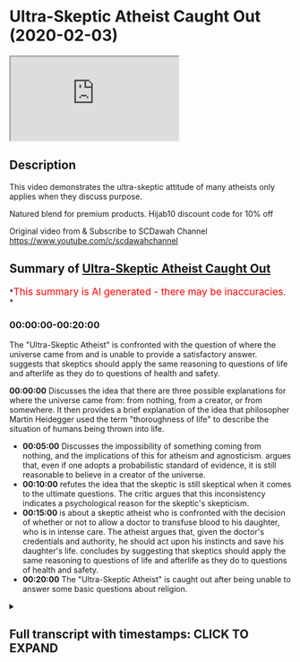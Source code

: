 # Ultra-Skeptic Atheist Caught Out (2020-02-03)

<iframe loading='lazy' allow='autoplay' src='https://www.youtube.com/embed/ejpxks97j3o'></iframe>

## Description

This video demonstrates the ultra-skeptic attitude of many atheists only applies when they discuss purpose.

Natured blend for premium products. Hijab10 discount code for 10% off

Original video from & Subscribe to SCDawah Channel
<https://www.youtube.com/c/scdawahchannel>

## Summary of [Ultra-Skeptic Atheist Caught Out](https://www.youtube.com/watch?v=ejpxks97j3o)

*<span style="color:red; font-size:125%">This summary is AI generated - there may be inaccuracies</span>. *

### <a onclick="modifyYTiframeseektime('0')">00:00:00-00:20:00</a>

The "Ultra-Skeptic Atheist" is confronted with the question of where the universe came from and is unable to provide a satisfactory answer.  suggests that skeptics should apply the same reasoning to questions of life and afterlife as they do to questions of health and safety.

**<a onclick="modifyYTiframeseektime('0')">00:00:00</a>** Discusses the idea that there are three possible explanations for where the universe came from: from nothing, from a creator, or from somewhere. It then provides a brief explanation of the idea that philosopher Martin Heidegger used the term "thoroughness of life" to describe the situation of humans being thrown into life.

* **<a onclick="modifyYTiframeseektime('300')">00:05:00</a>** Discusses the impossibility of something coming from nothing, and the implications of this for atheism and agnosticism. argues that, even if one adopts a probabilistic standard of evidence, it is still reasonable to believe in a creator of the universe.
* **<a onclick="modifyYTiframeseektime('600')">00:10:00</a>**  refutes the idea that the skeptic is still skeptical when it comes to the ultimate questions. The critic argues that this inconsistency indicates a psychological reason for the skeptic's skepticism.
* **<a onclick="modifyYTiframeseektime('900')">00:15:00</a>**  is about a skeptic atheist who is confronted with the decision of whether or not to allow a doctor to transfuse blood to his daughter, who is in intense care. The atheist argues that, given the doctor's credentials and authority, he should act upon his instincts and save his daughter's life.  concludes by suggesting that skeptics should apply the same reasoning to questions of life and afterlife as they do to questions of health and safety.
* **<a onclick="modifyYTiframeseektime('1200')">00:20:00</a>** The "Ultra-Skeptic Atheist" is caught out after being unable to answer some basic questions about religion.

<details><summary><h2>Full transcript with timestamps: CLICK TO EXPAND</h2></summary>

<a onclick="modifyYTiframeseektime('0')">0:00:00</a> ikaw our sponsors nature's blend  
<a onclick="modifyYTiframeseektime('3')">0:00:03</a> producers of premium Ethiopian black  
<a onclick="modifyYTiframeseektime('6')">0:00:06</a> seed products if you put her job 10  
<a onclick="modifyYTiframeseektime('9')">0:00:09</a> you'll get 10% off your purchase check  
<a onclick="modifyYTiframeseektime('13')">0:00:13</a> out their links underneath in the  
<a onclick="modifyYTiframeseektime('16')">0:00:16</a> description box or if there is one that  
<a onclick="modifyYTiframeseektime('19')">0:00:19</a> is actually objective which everyone  
<a onclick="modifyYTiframeseektime('21')">0:00:21</a> should be fulfilling I don't see how it  
<a onclick="modifyYTiframeseektime('24')">0:00:24</a> could be objective this is it's nothing  
<a onclick="modifyYTiframeseektime('27')">0:00:27</a> utopian not always it can actually it  
<a onclick="modifyYTiframeseektime('30')">0:00:30</a> doesn't have some utopian so let me tell  
<a onclick="modifyYTiframeseektime('32')">0:00:32</a> you something I always give this example  
<a onclick="modifyYTiframeseektime('34')">0:00:34</a> alright so I want to put it to you say  
<a onclick="modifyYTiframeseektime('37')">0:00:37</a> for example if me and you go to sleep  
<a onclick="modifyYTiframeseektime('39')">0:00:39</a> today yes and we wake up and we find  
<a onclick="modifyYTiframeseektime('42')">0:00:42</a> ourselves say on a plane or let's say on  
<a onclick="modifyYTiframeseektime('46')">0:00:46</a> a train yeah and the people are around  
<a onclick="modifyYTiframeseektime('49')">0:00:49</a> us they're talking to each other yeah  
<a onclick="modifyYTiframeseektime('51')">0:00:51</a> and they're eating food and they're  
<a onclick="modifyYTiframeseektime('53')">0:00:53</a> having a good time  
<a onclick="modifyYTiframeseektime('55')">0:00:55</a> what's the first thing you're gonna want  
<a onclick="modifyYTiframeseektime('57')">0:00:57</a> to know you went to sleep tonight  
<a onclick="modifyYTiframeseektime('59')">0:00:59</a> instead of waking up in your bed you  
<a onclick="modifyYTiframeseektime('61')">0:01:01</a> wake up on a train yeah  
<a onclick="modifyYTiframeseektime('64')">0:01:04</a> so why are you gonna you people around  
<a onclick="modifyYTiframeseektime('66')">0:01:06</a> you eating the conversating what you  
<a onclick="modifyYTiframeseektime('68')">0:01:08</a> want to know what they're eating what  
<a onclick="modifyYTiframeseektime('73')">0:01:13</a> they eat hungry ok so minute so they're  
<a onclick="modifyYTiframeseektime('75')">0:01:15</a> view they've given you some of the food  
<a onclick="modifyYTiframeseektime('76')">0:01:16</a> right so now the train keeps going  
<a onclick="modifyYTiframeseektime('79')">0:01:19</a> forward remember you went to sleep in  
<a onclick="modifyYTiframeseektime('81')">0:01:21</a> your own bed tonight yeah you woke up  
<a onclick="modifyYTiframeseektime('83')">0:01:23</a> and it's on a train I woke up on the  
<a onclick="modifyYTiframeseektime('85')">0:01:25</a> train yes yeah good all right so that's  
<a onclick="modifyYTiframeseektime('87')">0:01:27</a> the first question you're gonna have  
<a onclick="modifyYTiframeseektime('88')">0:01:28</a> right how did I get here and where is  
<a onclick="modifyYTiframeseektime('91')">0:01:31</a> the train wherever it is where is it  
<a onclick="modifyYTiframeseektime('94')">0:01:34</a> going  
<a onclick="modifyYTiframeseektime('94')">0:01:34</a> where is this train going yes I can  
<a onclick="modifyYTiframeseektime('97')">0:01:37</a> someone the train yes so means someone  
<a onclick="modifyYTiframeseektime('99')">0:01:39</a> so what am I doing with a train  
<a onclick="modifyYTiframeseektime('101')">0:01:41</a> I do think these are legitimate  
<a onclick="modifyYTiframeseektime('102')">0:01:42</a> questions it's very legit why why yeah  
<a onclick="modifyYTiframeseektime('106')">0:01:46</a> one song one song I was in my bed yeah  
<a onclick="modifyYTiframeseektime('109')">0:01:49</a> now I'm on a train I get there so he was  
<a onclick="modifyYTiframeseektime('111')">0:01:51</a> thrown into the reality of being on a  
<a onclick="modifyYTiframeseektime('113')">0:01:53</a> train after having not been there before  
<a onclick="modifyYTiframeseektime('115')">0:01:55</a> right but the train in this analogy here  
<a onclick="modifyYTiframeseektime('118')">0:01:58</a> is like life because we've were thrown  
<a onclick="modifyYTiframeseektime('121')">0:02:01</a> into the reality of life okay after  
<a onclick="modifyYTiframeseektime('123')">0:02:03</a> having not been here before and we're  
<a onclick="modifyYTiframeseektime('126')">0:02:06</a> going somewhere we came from somewhere  
<a onclick="modifyYTiframeseektime('128')">0:02:08</a> and we're doing something here you know  
<a onclick="modifyYTiframeseektime('130')">0:02:10</a> I mean yes so we took him when I was a  
<a onclick="modifyYTiframeseektime('133')">0:02:13</a> baby  
<a onclick="modifyYTiframeseektime('134')">0:02:14</a> where was not before I'm saying is that  
<a onclick="modifyYTiframeseektime('138')">0:02:18</a> we've been thrown into life yeah there  
<a onclick="modifyYTiframeseektime('140')">0:02:20</a> was a time where you and I did not exist  
<a onclick="modifyYTiframeseektime('141')">0:02:21</a> and then there was a time where we  
<a onclick="modifyYTiframeseektime('143')">0:02:23</a> existed and we were aware of our own  
<a onclick="modifyYTiframeseektime('145')">0:02:25</a> reality yes so this is analogous to what  
<a onclick="modifyYTiframeseektime('148')">0:02:28</a> I've just explained maybe not exactly  
<a onclick="modifyYTiframeseektime('149')">0:02:29</a> that I just bought this in some extent  
<a onclick="modifyYTiframeseektime('151')">0:02:31</a> insane it's the direct knowledge just a  
<a onclick="modifyYTiframeseektime('153')">0:02:33</a> little bit cool that's all right because  
<a onclick="modifyYTiframeseektime('155')">0:02:35</a> you've been through look one guy called  
<a onclick="modifyYTiframeseektime('157')">0:02:37</a> Martin Heidegger he's a German  
<a onclick="modifyYTiframeseektime('158')">0:02:38</a> philosopher yeah he used his term which  
<a onclick="modifyYTiframeseektime('161')">0:02:41</a> is very interesting it's good  
<a onclick="modifyYTiframeseektime('162')">0:02:42</a> the thoroughness of life he said that  
<a onclick="modifyYTiframeseektime('164')">0:02:44</a> you've been thrown into life you've been  
<a onclick="modifyYTiframeseektime('166')">0:02:46</a> chucked into life yeah because there was  
<a onclick="modifyYTiframeseektime('168')">0:02:48</a> a time where you were not here all right  
<a onclick="modifyYTiframeseektime('171')">0:02:51</a> you did not exist at one point now you  
<a onclick="modifyYTiframeseektime('172')">0:02:52</a> exist and you're in this world and you  
<a onclick="modifyYTiframeseektime('174')">0:02:54</a> can you can put you can conceive of that  
<a onclick="modifyYTiframeseektime('177')">0:02:57</a> reality you can realise your own  
<a onclick="modifyYTiframeseektime('179')">0:02:59</a> existence you I mean there's a big gap  
<a onclick="modifyYTiframeseektime('183')">0:03:03</a> analogy there might be but the analogy  
<a onclick="modifyYTiframeseektime('185')">0:03:05</a> is not going to be perfect but when you  
<a onclick="modifyYTiframeseektime('188')">0:03:08</a> see the questions here right the  
<a onclick="modifyYTiframeseektime('189')">0:03:09</a> question is when you were on the train  
<a onclick="modifyYTiframeseektime('191')">0:03:11</a> whether I come from what am I doing here  
<a onclick="modifyYTiframeseektime('194')">0:03:14</a> or one might go insistant existence your  
<a onclick="modifyYTiframeseektime('196')">0:03:16</a> questions what Karl Popper called the  
<a onclick="modifyYTiframeseektime('198')">0:03:18</a> ultimate questions yeah so now the  
<a onclick="modifyYTiframeseektime('200')">0:03:20</a> questions are still applicable because  
<a onclick="modifyYTiframeseektime('202')">0:03:22</a> now we've come from somewhere yes we're  
<a onclick="modifyYTiframeseektime('205')">0:03:25</a> doing something I will go in somewhere  
<a onclick="modifyYTiframeseektime('207')">0:03:27</a> yeah okay so where we're gonna go well  
<a onclick="modifyYTiframeseektime('210')">0:03:30</a> first of all the first question is where  
<a onclick="modifyYTiframeseektime('212')">0:03:32</a> did we come from that's an important one  
<a onclick="modifyYTiframeseektime('214')">0:03:34</a> it is so here's what I'll say to you  
<a onclick="modifyYTiframeseektime('216')">0:03:36</a> look you came from your parents and they  
<a onclick="modifyYTiframeseektime('219')">0:03:39</a> came from their parents and so on and so  
<a onclick="modifyYTiframeseektime('222')">0:03:42</a> forth but they couldn't be an infinite  
<a onclick="modifyYTiframeseektime('223')">0:03:43</a> regress of predecessors right so there  
<a onclick="modifyYTiframeseektime('226')">0:03:46</a> had to be somewhere we're all fired in  
<a onclick="modifyYTiframeseektime('228')">0:03:48</a> the same way this universe came from  
<a onclick="modifyYTiframeseektime('230')">0:03:50</a> somewhere there couldn't be  
<a onclick="modifyYTiframeseektime('231')">0:03:51</a> infinite regress of universes or causes  
<a onclick="modifyYTiframeseektime('234')">0:03:54</a> because then the universe wouldn't come  
<a onclick="modifyYTiframeseektime('236')">0:03:56</a> into existence right just like they  
<a onclick="modifyYTiframeseektime('238')">0:03:58</a> couldn't be an infinite regress of  
<a onclick="modifyYTiframeseektime('239')">0:03:59</a> predecessors of eyes you wouldn't come  
<a onclick="modifyYTiframeseektime('240')">0:04:00</a> into existence one second one second yes  
<a onclick="modifyYTiframeseektime('243')">0:04:03</a> yes infinite regress to the universe yes  
<a onclick="modifyYTiframeseektime('247')">0:04:07</a> look if we say that you came from your  
<a onclick="modifyYTiframeseektime('249')">0:04:09</a> parents oh yeah and then they came from  
<a onclick="modifyYTiframeseektime('251')">0:04:11</a> their parents what I'm saying to you is  
<a onclick="modifyYTiframeseektime('253')">0:04:13</a> that they couldn't have been an infinite  
<a onclick="modifyYTiframeseektime('255')">0:04:15</a> regress of predecessors of that people  
<a onclick="modifyYTiframeseektime('257')">0:04:17</a> your parents in Paris in Paris otherwise  
<a onclick="modifyYTiframeseektime('258')">0:04:18</a> you wouldn't have never been existed  
<a onclick="modifyYTiframeseektime('260')">0:04:20</a> right because there had to be a place  
<a onclick="modifyYTiframeseektime('262')">0:04:22</a> where it started isn't it in the same  
<a onclick="modifyYTiframeseektime('264')">0:04:24</a> way they couldn't be an infinite regress  
<a onclick="modifyYTiframeseektime('265')">0:04:25</a> of entities before the universe  
<a onclick="modifyYTiframeseektime('268')">0:04:28</a> otherwise the universe wouldn't have  
<a onclick="modifyYTiframeseektime('269')">0:04:29</a> started in the same way once again is it  
<a onclick="modifyYTiframeseektime('272')">0:04:32</a> the same you see the scale yeah yeah  
<a onclick="modifyYTiframeseektime('276')">0:04:36</a> we're just inferring that's how we  
<a onclick="modifyYTiframeseektime('279')">0:04:39</a> happen that's what an inference but the  
<a onclick="modifyYTiframeseektime('281')">0:04:41</a> question is this is that you've you've  
<a onclick="modifyYTiframeseektime('283')">0:04:43</a> got sorry  
<a onclick="modifyYTiframeseektime('284')">0:04:44</a> so you've you've got you've got options  
<a onclick="modifyYTiframeseektime('287')">0:04:47</a> you've got options in front of you so  
<a onclick="modifyYTiframeseektime('289')">0:04:49</a> you've got option one is that the  
<a onclick="modifyYTiframeseektime('291')">0:04:51</a> universe came from nothing option two is  
<a onclick="modifyYTiframeseektime('294')">0:04:54</a> that the universe created itself or  
<a onclick="modifyYTiframeseektime('297')">0:04:57</a> option three is that the universe came  
<a onclick="modifyYTiframeseektime('298')">0:04:58</a> from somewhere right or something so  
<a onclick="modifyYTiframeseektime('302')">0:05:02</a> we're saying okay option one isn't  
<a onclick="modifyYTiframeseektime('303')">0:05:03</a> impossibility because the universe  
<a onclick="modifyYTiframeseektime('305')">0:05:05</a> couldn't have come from nothing yes  
<a onclick="modifyYTiframeseektime('306')">0:05:06</a> option two is also impossibilities sorry  
<a onclick="modifyYTiframeseektime('309')">0:05:09</a> so options option one knows that the  
<a onclick="modifyYTiframeseektime('311')">0:05:11</a> universe came from nothing yeah and  
<a onclick="modifyYTiframeseektime('313')">0:05:13</a> we're saying that it's impossible for  
<a onclick="modifyYTiframeseektime('315')">0:05:15</a> something to come from nothing  
<a onclick="modifyYTiframeseektime('319')">0:05:19</a> yeah tested all the possibilities that  
<a onclick="modifyYTiframeseektime('321')">0:05:21</a> he could come from  
<a onclick="modifyYTiframeseektime('322')">0:05:22</a> yeah because by definition nothing is  
<a onclick="modifyYTiframeseektime('325')">0:05:25</a> the absence of something right  
<a onclick="modifyYTiframeseektime('327')">0:05:27</a> so mathematically even zero plus zero  
<a onclick="modifyYTiframeseektime('329')">0:05:29</a> could never equal one so from a  
<a onclick="modifyYTiframeseektime('332')">0:05:32</a> mathematical perspective from a logical  
<a onclick="modifyYTiframeseektime('333')">0:05:33</a> perspective from an empirical  
<a onclick="modifyYTiframeseektime('334')">0:05:34</a> perspective we have no evidence to show  
<a onclick="modifyYTiframeseektime('336')">0:05:36</a> that something can come from nothing  
<a onclick="modifyYTiframeseektime('338')">0:05:38</a> that postulation is an absurd one it's  
<a onclick="modifyYTiframeseektime('341')">0:05:41</a> an impossible one so the first option is  
<a onclick="modifyYTiframeseektime('345')">0:05:45</a> that something that we came from the  
<a onclick="modifyYTiframeseektime('346')">0:05:46</a> universe came from nothing the second  
<a onclick="modifyYTiframeseektime('348')">0:05:48</a> option is that the universe created  
<a onclick="modifyYTiframeseektime('350')">0:05:50</a> itself yes okay at the start of the  
<a onclick="modifyYTiframeseektime('356')">0:05:56</a> universe if there was nothing yes no  
<a onclick="modifyYTiframeseektime('366')">0:06:06</a> that's what I'm saying it's impossible  
<a onclick="modifyYTiframeseektime('369')">0:06:09</a> because from although all the testing  
<a onclick="modifyYTiframeseektime('371')">0:06:11</a> methods that we have right whoever is  
<a onclick="modifyYTiframeseektime('373')">0:06:13</a> ontological testing methods mathematical  
<a onclick="modifyYTiframeseektime('375')">0:06:15</a> testing methods empirical testing  
<a onclick="modifyYTiframeseektime('377')">0:06:17</a> methods and all of those paradigms all  
<a onclick="modifyYTiframeseektime('379')">0:06:19</a> those fears now zero plus zero always  
<a onclick="modifyYTiframeseektime('382')">0:06:22</a> equals zero  
<a onclick="modifyYTiframeseektime('383')">0:06:23</a> there's no situation in which we have  
<a onclick="modifyYTiframeseektime('385')">0:06:25</a> been able to perceive or test or  
<a onclick="modifyYTiframeseektime('387')">0:06:27</a> validate or prove that something has  
<a onclick="modifyYTiframeseektime('389')">0:06:29</a> come from nothing with our limit seed  
<a onclick="modifyYTiframeseektime('392')">0:06:32</a> yeah but we have we have been able to  
<a onclick="modifyYTiframeseektime('395')">0:06:35</a> show the opposite everything that we  
<a onclick="modifyYTiframeseektime('397')">0:06:37</a> know about everything shows us that from  
<a onclick="modifyYTiframeseektime('400')">0:06:40</a> nothing nothing comes so if we do we  
<a onclick="modifyYTiframeseektime('403')">0:06:43</a> know everything  
<a onclick="modifyYTiframeseektime('405')">0:06:45</a> Noah says that we know everything so  
<a onclick="modifyYTiframeseektime('407')">0:06:47</a> that's a different thing there be usable  
<a onclick="modifyYTiframeseektime('410')">0:06:50</a> recognition thing it could be well I'm  
<a onclick="modifyYTiframeseektime('413')">0:06:53</a> saying to you is that we we we don't  
<a onclick="modifyYTiframeseektime('415')">0:06:55</a> know everything that is but we can know  
<a onclick="modifyYTiframeseektime('416')">0:06:56</a> some things which can never be Janice  
<a onclick="modifyYTiframeseektime('418')">0:06:58</a> Ani  
<a onclick="modifyYTiframeseektime('419')">0:06:59</a> so we might not be able to know  
<a onclick="modifyYTiframeseektime('420')">0:07:00</a> everything that exists in the world but  
<a onclick="modifyYTiframeseektime('422')">0:07:02</a> we can eliminate things that could  
<a onclick="modifyYTiframeseektime('424')">0:07:04</a> potentially exist for example if I say  
<a onclick="modifyYTiframeseektime('426')">0:07:06</a> look a squared circle that's a  
<a onclick="modifyYTiframeseektime('428')">0:07:08</a> contradiction it can't exist right why  
<a onclick="modifyYTiframeseektime('431')">0:07:11</a> do we know that it doesn't exist because  
<a onclick="modifyYTiframeseektime('432')">0:07:12</a> there are two opposite things together  
<a onclick="modifyYTiframeseektime('434')">0:07:14</a> right which cannot coexist and at the  
<a onclick="modifyYTiframeseektime('438')">0:07:18</a> same time life we find out that you  
<a onclick="modifyYTiframeseektime('441')">0:07:21</a> could square a circle because the thing  
<a onclick="modifyYTiframeseektime('445')">0:07:25</a> is this is that how would you come about  
<a onclick="modifyYTiframeseektime('446')">0:07:26</a> trying to find that out you'd have to  
<a onclick="modifyYTiframeseektime('448')">0:07:28</a> reinvent the rules of logic if you  
<a onclick="modifyYTiframeseektime('450')">0:07:30</a> wanted to to delete the law of  
<a onclick="modifyYTiframeseektime('451')">0:07:31</a> non-contradiction I'm being put down see  
<a onclick="modifyYTiframeseektime('454')">0:07:34</a> yeah we could do that but with the thing  
<a onclick="modifyYTiframeseektime('457')">0:07:37</a> is we can't do that smoogle is here it  
<a onclick="modifyYTiframeseektime('459')">0:07:39</a> will be a circular thing because if you  
<a onclick="modifyYTiframeseektime('461')">0:07:41</a> try to disprove logic with logic I mean  
<a onclick="modifyYTiframeseektime('464')">0:07:44</a> I think about it the laws of logic here  
<a onclick="modifyYTiframeseektime('467')">0:07:47</a> the laws of logic that we know now for  
<a onclick="modifyYTiframeseektime('469')">0:07:49</a> example laws of non-contradiction some  
<a onclick="modifyYTiframeseektime('471')">0:07:51</a> of the laws of mathematics somebody even  
<a onclick="modifyYTiframeseektime('473')">0:07:53</a> some of the axioms your answer  
<a onclick="modifyYTiframeseektime('475')">0:07:55</a> no no problem go ahead  
<a onclick="modifyYTiframeseektime('482')">0:08:02</a> it's just like sprinklers Dorner  
<a onclick="modifyYTiframeseektime('503')">0:08:23</a> well can I can I finish off for  
<a onclick="modifyYTiframeseektime('504')">0:08:24</a> obscenity yeah but just to finish off on  
<a onclick="modifyYTiframeseektime('507')">0:08:27</a> a wrapper okay how do you know that was  
<a onclick="modifyYTiframeseektime('509')">0:08:29</a> your door on the other side of the phone  
<a onclick="modifyYTiframeseektime('511')">0:08:31</a> say the name and the phone yeah and are  
<a onclick="modifyYTiframeseektime('514')">0:08:34</a> you are you convinced that I showed or  
<a onclick="modifyYTiframeseektime('516')">0:08:36</a> how Sheree about that and how did you  
<a onclick="modifyYTiframeseektime('520')">0:08:40</a> know that that was definitely a door  
<a onclick="modifyYTiframeseektime('521')">0:08:41</a> couldn't have been someone that sounded  
<a onclick="modifyYTiframeseektime('524')">0:08:44</a> like Eudora Tsuda alright so how do you  
<a onclick="modifyYTiframeseektime('526')">0:08:46</a> how are you aware and how are you sure  
<a onclick="modifyYTiframeseektime('528')">0:08:48</a> that is your door wicked nonce in her  
<a onclick="modifyYTiframeseektime('531')">0:08:51</a> voice  
<a onclick="modifyYTiframeseektime('531')">0:08:51</a> so you employed a probabilistic type of  
<a onclick="modifyYTiframeseektime('534')">0:08:54</a> reasoning you said based on the  
<a onclick="modifyYTiframeseektime('535')">0:08:55</a> variables that I have at hand my  
<a onclick="modifyYTiframeseektime('537')">0:08:57</a> daughter's voice the fact that my  
<a onclick="modifyYTiframeseektime('538')">0:08:58</a> daughter's name appeared on the screen  
<a onclick="modifyYTiframeseektime('540')">0:09:00</a> with the number underneath that I'm  
<a onclick="modifyYTiframeseektime('541')">0:09:01</a> pretty convinced would you say you're  
<a onclick="modifyYTiframeseektime('543')">0:09:03</a> certain that was a reasonable it was  
<a onclick="modifyYTiframeseektime('545')">0:09:05</a> reasonable to believe that was motive it  
<a onclick="modifyYTiframeseektime('546')">0:09:06</a> was reasonable would you say you're  
<a onclick="modifyYTiframeseektime('547')">0:09:07</a> happy to live your life knowing that  
<a onclick="modifyYTiframeseektime('549')">0:09:09</a> that was your door on the other side of  
<a onclick="modifyYTiframeseektime('550')">0:09:10</a> the phone yes all right you see your  
<a onclick="modifyYTiframeseektime('552')">0:09:12</a> standards of and this is something I  
<a onclick="modifyYTiframeseektime('554')">0:09:14</a> want to say about not yourself but  
<a onclick="modifyYTiframeseektime('555')">0:09:15</a> generally about atheism and agnosticism  
<a onclick="modifyYTiframeseektime('557')">0:09:17</a> and skepticism your standards for  
<a onclick="modifyYTiframeseektime('559')">0:09:19</a> recognizing truth when it comes to daily  
<a onclick="modifyYTiframeseektime('562')">0:09:22</a> interactions and transactions it's quite  
<a onclick="modifyYTiframeseektime('565')">0:09:25</a> reasonable I would say you're employing  
<a onclick="modifyYTiframeseektime('566')">0:09:26</a> a probabilistic standard yeah now I want  
<a onclick="modifyYTiframeseektime('569')">0:09:29</a> you to employ such a reasonable standard  
<a onclick="modifyYTiframeseektime('571')">0:09:31</a> when it comes to knowing where you came  
<a onclick="modifyYTiframeseektime('573')">0:09:33</a> from what you're doing here and where  
<a onclick="modifyYTiframeseektime('575')">0:09:35</a> you're going because let me tell you  
<a onclick="modifyYTiframeseektime('576')">0:09:36</a> something if you employ a reasonable  
<a onclick="modifyYTiframeseektime('578')">0:09:38</a> standard for those three questions you  
<a onclick="modifyYTiframeseektime('580')">0:09:40</a> come to the conclusion that there had to  
<a onclick="modifyYTiframeseektime('583')">0:09:43</a> be something with no beginning that  
<a onclick="modifyYTiframeseektime('585')">0:09:45</a> started you you'll come to the  
<a onclick="modifyYTiframeseektime('586')">0:09:46</a> conclusion that you came from that thing  
<a onclick="modifyYTiframeseektime('589')">0:09:49</a> with no beginning uncaused cause the  
<a onclick="modifyYTiframeseektime('591')">0:09:51</a> necessary being existence etc because  
<a onclick="modifyYTiframeseektime('593')">0:09:53</a> it's impossible for that to be an  
<a onclick="modifyYTiframeseektime('594')">0:09:54</a> infinite regress of courses and it's  
<a onclick="modifyYTiframeseektime('596')">0:09:56</a> impossible for there to be an infinite  
<a onclick="modifyYTiframeseektime('597')">0:09:57</a> regress with the Pend of things you will  
<a onclick="modifyYTiframeseektime('599')">0:09:59</a> come to that conclusion  
<a onclick="modifyYTiframeseektime('601')">0:10:01</a> refute that you're still skeptical  
<a onclick="modifyYTiframeseektime('604')">0:10:04</a> yeah I'm skeptical that that was your  
<a onclick="modifyYTiframeseektime('605')">0:10:05</a> door on the other side of the phone you  
<a onclick="modifyYTiframeseektime('607')">0:10:07</a> can't because you don't know yellow you  
<a onclick="modifyYTiframeseektime('609')">0:10:09</a> don't know what hate the thing here's  
<a onclick="modifyYTiframeseektime('610')">0:10:10</a> what I'm saying to you is that you need  
<a onclick="modifyYTiframeseektime('612')">0:10:12</a> to be as consistent with your standards  
<a onclick="modifyYTiframeseektime('615')">0:10:15</a> of truth with the ultimate questions in  
<a onclick="modifyYTiframeseektime('619')">0:10:19</a> life which determine what you're doing  
<a onclick="modifyYTiframeseektime('620')">0:10:20</a> here as you are in your daily  
<a onclick="modifyYTiframeseektime('622')">0:10:22</a> transactions and dealing with for  
<a onclick="modifyYTiframeseektime('624')">0:10:24</a> example getting a phone call from your  
<a onclick="modifyYTiframeseektime('626')">0:10:26</a> door I don't think so  
<a onclick="modifyYTiframeseektime('629')">0:10:29</a> well that's fine you don't have to think  
<a onclick="modifyYTiframeseektime('631')">0:10:31</a> so but what I'm saying is then that  
<a onclick="modifyYTiframeseektime('633')">0:10:33</a> would mean that you're basically  
<a onclick="modifyYTiframeseektime('635')">0:10:35</a> employing different standards for  
<a onclick="modifyYTiframeseektime('637')">0:10:37</a> different truths do that look here's one  
<a onclick="modifyYTiframeseektime('641')">0:10:41</a> that you can do that if you want no  
<a onclick="modifyYTiframeseektime('642')">0:10:42</a> problem but you're deceiving us that is  
<a onclick="modifyYTiframeseektime('644')">0:10:44</a> in my opinion there's over skepticism  
<a onclick="modifyYTiframeseektime('646')">0:10:46</a> when it comes to the ultimate questions  
<a onclick="modifyYTiframeseektime('647')">0:10:47</a> which you don't employ in other spheres  
<a onclick="modifyYTiframeseektime('649')">0:10:49</a> in my view is indicative of inner  
<a onclick="modifyYTiframeseektime('653')">0:10:53</a> psychological reasoning behind it maybe  
<a onclick="modifyYTiframeseektime('656')">0:10:56</a> you want to be agnostic maybe it's more  
<a onclick="modifyYTiframeseektime('659')">0:10:59</a> of a want then something will share  
<a onclick="modifyYTiframeseektime('662')">0:11:02</a> philosophize the reason to get on  
<a onclick="modifyYTiframeseektime('664')">0:11:04</a> Francaise so use my reasonable logical  
<a onclick="modifyYTiframeseektime('669')">0:11:09</a> mind and if I think that the existential  
<a onclick="modifyYTiframeseektime('674')">0:11:14</a> question at the beginning of the  
<a onclick="modifyYTiframeseektime('675')">0:11:15</a> universe  
<a onclick="modifyYTiframeseektime('676')">0:11:16</a> yes it's not there to be seen I'm not  
<a onclick="modifyYTiframeseektime('679')">0:11:19</a> gonna hang more hats but your door  
<a onclick="modifyYTiframeseektime('680')">0:11:20</a> wasn't there to be seen but I can hear  
<a onclick="modifyYTiframeseektime('683')">0:11:23</a> oh no but hold on this is a double  
<a onclick="modifyYTiframeseektime('685')">0:11:25</a> standard here yeah if you see the  
<a onclick="modifyYTiframeseektime('687')">0:11:27</a> effects of the universe and you can  
<a onclick="modifyYTiframeseektime('689')">0:11:29</a> reason lookyou that could have been  
<a onclick="modifyYTiframeseektime('690')">0:11:30</a> someone other than your daughter yes yes  
<a onclick="modifyYTiframeseektime('693')">0:11:33</a>  __  nine see the facts of the of the  
<a onclick="modifyYTiframeseektime('697')">0:11:37</a> you meet Lu here here's the problem okay  
<a onclick="modifyYTiframeseektime('699')">0:11:39</a> you just said I could hear her okay now  
<a onclick="modifyYTiframeseektime('703')">0:11:43</a> you're using one of the five senses to  
<a onclick="modifyYTiframeseektime('706')">0:11:46</a> determine it it's a determiner but you  
<a onclick="modifyYTiframeseektime('709')">0:11:49</a> couldn't see her there's other senses  
<a onclick="modifyYTiframeseektime('710')">0:11:50</a> that were not applicable in that  
<a onclick="modifyYTiframeseektime('711')">0:11:51</a> equation all right but you still came to  
<a onclick="modifyYTiframeseektime('714')">0:11:54</a> the conclusion and there was they could  
<a onclick="modifyYTiframeseektime('715')">0:11:55</a> be reasonable skeptical doubt that I can  
<a onclick="modifyYTiframeseektime('717')">0:11:57</a> employ if I was to philosophize as a  
<a onclick="modifyYTiframeseektime('720')">0:12:00</a> skeptic and say look hold on that could  
<a onclick="modifyYTiframeseektime('722')">0:12:02</a> have been an alien that was speaking to  
<a onclick="modifyYTiframeseektime('724')">0:12:04</a> you on the phone yes that could have  
<a onclick="modifyYTiframeseektime('725')">0:12:05</a> been your wife pretending to be odd or  
<a onclick="modifyYTiframeseektime('727')">0:12:07</a> your husband either you know pretending  
<a onclick="modifyYTiframeseektime('729')">0:12:09</a> to be your door yeah or it could have  
<a onclick="modifyYTiframeseektime('731')">0:12:11</a> been someone else your other door could  
<a onclick="modifyYTiframeseektime('733')">0:12:13</a> have been  
<a onclick="modifyYTiframeseektime('733')">0:12:13</a> you know her friend could be this  
<a onclick="modifyYTiframeseektime('735')">0:12:15</a> reasonable it wasn't empirical it was  
<a onclick="modifyYTiframeseektime('738')">0:12:18</a> reasonable I mean why is that reasonable  
<a onclick="modifyYTiframeseektime('741')">0:12:21</a> why it's original reason to mean why why  
<a onclick="modifyYTiframeseektime('743')">0:12:23</a> because I heard mitosis voice several  
<a onclick="modifyYTiframeseektime('747')">0:12:27</a> many times okay I understand but what  
<a onclick="modifyYTiframeseektime('749')">0:12:29</a> I'm saying to you there is that it can  
<a onclick="modifyYTiframeseektime('752')">0:12:32</a> still be doubted yes okay but you still  
<a onclick="modifyYTiframeseektime('755')">0:12:35</a> you over you override that down yes  
<a onclick="modifyYTiframeseektime('758')">0:12:38</a> because you have enough data to conclude  
<a onclick="modifyYTiframeseektime('761')">0:12:41</a> in your mind probabilistically that it  
<a onclick="modifyYTiframeseektime('762')">0:12:42</a> was your daughter  
<a onclick="modifyYTiframeseektime('762')">0:12:42</a> criticism yeah okay fine some some  
<a onclick="modifyYTiframeseektime('765')">0:12:45</a> degree of empiricism  
<a onclick="modifyYTiframeseektime('766')">0:12:46</a> yeah which can still be doubted because  
<a onclick="modifyYTiframeseektime('767')">0:12:47</a> of the reasons I've just told you major  
<a onclick="modifyYTiframeseektime('769')">0:12:49</a> percentage okay why I'm saying to you is  
<a onclick="modifyYTiframeseektime('772')">0:12:52</a> this yeah in the same way as you've been  
<a onclick="modifyYTiframeseektime('775')">0:12:55</a> able to reason probabilistically that  
<a onclick="modifyYTiframeseektime('777')">0:12:57</a> your doors on the other side on the  
<a onclick="modifyYTiframeseektime('778')">0:12:58</a> phone yes I'm saying to you if we have  
<a onclick="modifyYTiframeseektime('781')">0:13:01</a> now inference to the best explanation  
<a onclick="modifyYTiframeseektime('782')">0:13:02</a> you have different options either the  
<a onclick="modifyYTiframeseektime('785')">0:13:05</a> universe came from nothing and in fact  
<a onclick="modifyYTiframeseektime('787')">0:13:07</a> this idea the postulation that something  
<a onclick="modifyYTiframeseektime('790')">0:13:10</a> can come from nothing it's so absurd  
<a onclick="modifyYTiframeseektime('792')">0:13:12</a> that actually let me tell you from  
<a onclick="modifyYTiframeseektime('794')">0:13:14</a> reading a lot of philosophy no one has  
<a onclick="modifyYTiframeseektime('796')">0:13:16</a> said it and the moment some fool tried  
<a onclick="modifyYTiframeseektime('798')">0:13:18</a> to say it Krauss he was refuted by his  
<a onclick="modifyYTiframeseektime('801')">0:13:21</a> own physicist friends so fantastical yes  
<a onclick="modifyYTiframeseektime('805')">0:13:25</a> it's ridiculous it's it's absurd it's  
<a onclick="modifyYTiframeseektime('807')">0:13:27</a> it's not witnessed by anyone it's not  
<a onclick="modifyYTiframeseektime('809')">0:13:29</a> empirical all of the standards that you  
<a onclick="modifyYTiframeseektime('812')">0:13:32</a> wish to have in order to make a reasoned  
<a onclick="modifyYTiframeseektime('815')">0:13:35</a> judgment about the truth or falsehood of  
<a onclick="modifyYTiframeseektime('817')">0:13:37</a> something were not present in the  
<a onclick="modifyYTiframeseektime('819')">0:13:39</a> postulation that something can come from  
<a onclick="modifyYTiframeseektime('820')">0:13:40</a> nothing and therefore can be rejected  
<a onclick="modifyYTiframeseektime('822')">0:13:42</a> yeah yeah it can't be rejected it can be  
<a onclick="modifyYTiframeseektime('825')">0:13:45</a> Richard tryna ash and it shall be  
<a onclick="modifyYTiframeseektime('827')">0:13:47</a> rejected and it shall be rejected but  
<a onclick="modifyYTiframeseektime('829')">0:13:49</a> don't think so okay look here's the  
<a onclick="modifyYTiframeseektime('831')">0:13:51</a> thing  
<a onclick="modifyYTiframeseektime('831')">0:13:51</a> what's the evidence  
<a onclick="modifyYTiframeseektime('834')">0:13:54</a> okay see you look this is it's a slight  
<a onclick="modifyYTiframeseektime('837')">0:13:57</a> look what you have here is some kind of  
<a onclick="modifyYTiframeseektime('840')">0:14:00</a> a motorcycle I'm not a psychiatrist yeah  
<a onclick="modifyYTiframeseektime('842')">0:14:02</a> I'm not here to you know you know give  
<a onclick="modifyYTiframeseektime('844')">0:14:04</a> you a little drink and and tell you tell  
<a onclick="modifyYTiframeseektime('846')">0:14:06</a> you what your hands  
<a onclick="modifyYTiframeseektime('847')">0:14:07</a> yeah sit on the couch and psychoanalyze  
<a onclick="modifyYTiframeseektime('849')">0:14:09</a> your behavior but if I were if I were  
<a onclick="modifyYTiframeseektime('852')">0:14:12</a> I'd say something I diagnosed you of  
<a onclick="modifyYTiframeseektime('854')">0:14:14</a> some kind of cognitive dissonance you  
<a onclick="modifyYTiframeseektime('856')">0:14:16</a> look you're I say literally you might  
<a onclick="modifyYTiframeseektime('862')">0:14:22</a> have cognitive dissonance because the  
<a onclick="modifyYTiframeseektime('863')">0:14:23</a> reason why I think you might have  
<a onclick="modifyYTiframeseektime('864')">0:14:24</a> tumbled into business because you live  
<a onclick="modifyYTiframeseektime('866')">0:14:26</a> your life one way but your beliefs in  
<a onclick="modifyYTiframeseektime('868')">0:14:28</a> relation to the ultimate questions are  
<a onclick="modifyYTiframeseektime('870')">0:14:30</a> completely contradictory to the way in  
<a onclick="modifyYTiframeseektime('872')">0:14:32</a> which you act you understand my point so  
<a onclick="modifyYTiframeseektime('875')">0:14:35</a> your reason your your faculties and your  
<a onclick="modifyYTiframeseektime('877')">0:14:37</a> instruments of reasoning become  
<a onclick="modifyYTiframeseektime('879')">0:14:39</a> completely like you become an extreme  
<a onclick="modifyYTiframeseektime('882')">0:14:42</a> skeptic when you're dealing with the  
<a onclick="modifyYTiframeseektime('883')">0:14:43</a> ultimate questions and you're not  
<a onclick="modifyYTiframeseektime('885')">0:14:45</a> willing to be that same skeptic when  
<a onclick="modifyYTiframeseektime('887')">0:14:47</a> you're dealing with daily transactions  
<a onclick="modifyYTiframeseektime('889')">0:14:49</a> and interactively transactions we see  
<a onclick="modifyYTiframeseektime('891')">0:14:51</a> all the time the quite benign but  
<a onclick="modifyYTiframeseektime('893')">0:14:53</a> they're not benign you could it could be  
<a onclick="modifyYTiframeseektime('895')">0:14:55</a> a life or death situation right now it  
<a onclick="modifyYTiframeseektime('897')">0:14:57</a> could be yeah if a doctor came to you my  
<a onclick="modifyYTiframeseektime('899')">0:14:59</a> friend and said to you let me ask you a  
<a onclick="modifyYTiframeseektime('901')">0:15:01</a> question right now yeah if a doctor came  
<a onclick="modifyYTiframeseektime('903')">0:15:03</a> to you let's say God forbid here but  
<a onclick="modifyYTiframeseektime('906')">0:15:06</a> your doors on a hospital she needed some  
<a onclick="modifyYTiframeseektime('907')">0:15:07</a> kind of a transfer of blood yes well  
<a onclick="modifyYTiframeseektime('909')">0:15:09</a> let's say she even needed a lung  
<a onclick="modifyYTiframeseektime('911')">0:15:11</a> transplant run and the doctor came to  
<a onclick="modifyYTiframeseektime('913')">0:15:13</a> you and said your daughter needs a lung  
<a onclick="modifyYTiframeseektime('916')">0:15:16</a> transplant and you're the only guy that  
<a onclick="modifyYTiframeseektime('917')">0:15:17</a> can that has matched her you know  
<a onclick="modifyYTiframeseektime('919')">0:15:19</a> whatever and you need to give that would  
<a onclick="modifyYTiframeseektime('921')">0:15:21</a> you get what you give it you would give  
<a onclick="modifyYTiframeseektime('923')">0:15:23</a> it but hold on that doctor he could be  
<a onclick="modifyYTiframeseektime('926')">0:15:26</a> making a mistake my friend yes she could  
<a onclick="modifyYTiframeseektime('928')">0:15:28</a> so I would say to the doctor is there  
<a onclick="modifyYTiframeseektime('930')">0:15:30</a> any other way now he'd say no and my so  
<a onclick="modifyYTiframeseektime('933')">0:15:33</a> he gonna do he go to someone else  
<a onclick="modifyYTiframeseektime('935')">0:15:35</a> there's no time he's saying you've got  
<a onclick="modifyYTiframeseektime('937')">0:15:37</a> one hour yeah she's so intensive care  
<a onclick="modifyYTiframeseektime('940')">0:15:40</a> yes yeah yeah I would acts upon my  
<a onclick="modifyYTiframeseektime('942')">0:15:42</a> instincts  
<a onclick="modifyYTiframeseektime('944')">0:15:44</a> yeah and so undo this thing and save my  
<a onclick="modifyYTiframeseektime('948')">0:15:48</a> daughter's life okay you think you're  
<a onclick="modifyYTiframeseektime('949')">0:15:49</a> saving your daughter's life yeah how do  
<a onclick="modifyYTiframeseektime('951')">0:15:51</a> you know you're saving your daughter's  
<a onclick="modifyYTiframeseektime('952')">0:15:52</a> life because I recently believed the  
<a onclick="modifyYTiframeseektime('954')">0:15:54</a> doctor you said but hold on hold on hold  
<a onclick="modifyYTiframeseektime('957')">0:15:57</a> on hold on yeah hold on no but you think  
<a onclick="modifyYTiframeseektime('962')">0:16:02</a> it's life and death this is after life  
<a onclick="modifyYTiframeseektime('964')">0:16:04</a> and death  
<a onclick="modifyYTiframeseektime('965')">0:16:05</a> he said look you see here the point  
<a onclick="modifyYTiframeseektime('967')">0:16:07</a> you're willing to put your own let's say  
<a onclick="modifyYTiframeseektime('970')">0:16:10</a> it takes it could put your own life on  
<a onclick="modifyYTiframeseektime('972')">0:16:12</a> the line yeah you're willing to  
<a onclick="modifyYTiframeseektime('973')">0:16:13</a> potentially put your own life on the  
<a onclick="modifyYTiframeseektime('975')">0:16:15</a> line and I did anything for your  
<a onclick="modifyYTiframeseektime('978')">0:16:18</a> daughter but this the methods of  
<a onclick="modifyYTiframeseektime('981')">0:16:21</a> skepticism that you are employing in the  
<a onclick="modifyYTiframeseektime('983')">0:16:23</a> ultimate questions that we were talking  
<a onclick="modifyYTiframeseektime('985')">0:16:25</a> about well completely thrown out when  
<a onclick="modifyYTiframeseektime('989')">0:16:29</a> you were dealing with that inquiry  
<a onclick="modifyYTiframeseektime('990')">0:16:30</a> submission it's emotional you said it  
<a onclick="modifyYTiframeseektime('993')">0:16:33</a> was instinctive it's instinctively  
<a onclick="modifyYTiframeseektime('995')">0:16:35</a> emotional not no problem is emotional  
<a onclick="modifyYTiframeseektime('997')">0:16:37</a> and and there's no contradiction between  
<a onclick="modifyYTiframeseektime('999')">0:16:39</a> a good emotional argument and a good  
<a onclick="modifyYTiframeseektime('1001')">0:16:41</a> rational one human beings are emotional  
<a onclick="modifyYTiframeseektime('1004')">0:16:44</a> creatures find but you still believe the  
<a onclick="modifyYTiframeseektime('1006')">0:16:46</a> doctor that so you believe the doctor  
<a onclick="modifyYTiframeseektime('1009')">0:16:49</a> because you trust in the doctors  
<a onclick="modifyYTiframeseektime('1011')">0:16:51</a> credentials and authority yes because  
<a onclick="modifyYTiframeseektime('1013')">0:16:53</a> you have enough you have enough reason  
<a onclick="modifyYTiframeseektime('1016')">0:16:56</a> to believe that that doctor was actually  
<a onclick="modifyYTiframeseektime('1017')">0:16:57</a> trained and can analyze the data yes  
<a onclick="modifyYTiframeseektime('1020')">0:17:00</a> so you see here look I want you to use  
<a onclick="modifyYTiframeseektime('1024')">0:17:04</a> that same method of reasoning when we're  
<a onclick="modifyYTiframeseektime('1027')">0:17:07</a> dealing with the ultimate choice because  
<a onclick="modifyYTiframeseektime('1028')">0:17:08</a> you said something very important you  
<a onclick="modifyYTiframeseektime('1029')">0:17:09</a> know what he said you said it was a  
<a onclick="modifyYTiframeseektime('1032')">0:17:12</a> matter of life and death yes let me tell  
<a onclick="modifyYTiframeseektime('1034')">0:17:14</a> you something my friend honestly yeah  
<a onclick="modifyYTiframeseektime('1035')">0:17:15</a> this these ultimate choice questions are  
<a onclick="modifyYTiframeseektime('1038')">0:17:18</a> not a matter of life and death  
<a onclick="modifyYTiframeseektime('1040')">0:17:20</a> you know they are they are a matter of  
<a onclick="modifyYTiframeseektime('1042')">0:17:22</a> life and afterlife yes and you know what  
<a onclick="modifyYTiframeseektime('1045')">0:17:25</a> let me tell you something that's an even  
<a onclick="modifyYTiframeseektime('1046')">0:17:26</a> more hefty inquiry so you have to let me  
<a onclick="modifyYTiframeseektime('1049')">0:17:29</a> tell you one of evidence of this  
<a onclick="modifyYTiframeseektime('1050')">0:17:30</a> constant do you have any evidence that  
<a onclick="modifyYTiframeseektime('1052')">0:17:32</a> your doctor was actually being come in  
<a onclick="modifyYTiframeseektime('1054')">0:17:34</a> this analogy that is a jarful evidence I  
<a onclick="modifyYTiframeseektime('1056')">0:17:36</a> have enough evidence as a doctor had I  
<a onclick="modifyYTiframeseektime('1058')">0:17:38</a> have looked yes I do do you know why let  
<a onclick="modifyYTiframeseektime('1061')">0:17:41</a> me tell you why let me explain let me  
<a onclick="modifyYTiframeseektime('1064')">0:17:44</a> show you how let me explain you know why  
<a onclick="modifyYTiframeseektime('1067')">0:17:47</a> did you trust the doctor when he was  
<a onclick="modifyYTiframeseektime('1068')">0:17:48</a> telling you to do X Y Z once again he's  
<a onclick="modifyYTiframeseektime('1070')">0:17:50</a> quite benign it's not benign this was  
<a onclick="modifyYTiframeseektime('1072')">0:17:52</a> laughing death  
<a onclick="modifyYTiframeseektime('1073')">0:17:53</a> life and death - this is life and death  
<a onclick="modifyYTiframeseektime('1077')">0:17:57</a> you trusted him putting your own life at  
<a onclick="modifyYTiframeseektime('1078')">0:17:58</a> like why do you trust him people eat  
<a onclick="modifyYTiframeseektime('1080')">0:18:00</a> trust look after our health well why did  
<a onclick="modifyYTiframeseektime('1084')">0:18:04</a> why did you trust him you trusted him  
<a onclick="modifyYTiframeseektime('1085')">0:18:05</a> you trusted him good a person of  
<a onclick="modifyYTiframeseektime('1087')">0:18:07</a> authority yes and your mind you reason  
<a onclick="modifyYTiframeseektime('1091')">0:18:11</a> it was it was it was an appropriate  
<a onclick="modifyYTiframeseektime('1093')">0:18:13</a> action a responsible action to trust his  
<a onclick="modifyYTiframeseektime('1097')">0:18:17</a> judgment yes so in other words you  
<a onclick="modifyYTiframeseektime('1099')">0:18:19</a> vested Authority in the doctor yes now  
<a onclick="modifyYTiframeseektime('1102')">0:18:22</a> what I'm saying is this why do I have as  
<a onclick="modifyYTiframeseektime('1104')">0:18:24</a> much conviction as I do that there's an  
<a onclick="modifyYTiframeseektime('1107')">0:18:27</a> afterlife because I vest authority in  
<a onclick="modifyYTiframeseektime('1110')">0:18:30</a> the authorship of the last and final  
<a onclick="modifyYTiframeseektime('1112')">0:18:32</a> message to humankind which I believe is  
<a onclick="modifyYTiframeseektime('1114')">0:18:34</a> the Quran have you seen this entity what  
<a onclick="modifyYTiframeseektime('1119')">0:18:39</a> I've seen the doctor yes okay you have  
<a onclick="modifyYTiframeseektime('1122')">0:18:42</a> certification but you haven't seen what  
<a onclick="modifyYTiframeseektime('1124')">0:18:44</a> he has seen horror no but in this  
<a onclick="modifyYTiframeseektime('1126')">0:18:46</a> analogy right your doctor who you've  
<a onclick="modifyYTiframeseektime('1128')">0:18:48</a> seen it's telling you that there are  
<a onclick="modifyYTiframeseektime('1130')">0:18:50</a> certain dysfunctionality is in your  
<a onclick="modifyYTiframeseektime('1132')">0:18:52</a> saying your daughter's health that you  
<a onclick="modifyYTiframeseektime('1134')">0:18:54</a> have not seen but you've instead only  
<a onclick="modifyYTiframeseektime('1136')">0:18:56</a> witnessed the testimony of the doctor  
<a onclick="modifyYTiframeseektime('1139')">0:18:59</a> but you have as much conviction in the  
<a onclick="modifyYTiframeseektime('1142')">0:19:02</a> testimony as you probably would have if  
<a onclick="modifyYTiframeseektime('1144')">0:19:04</a> he had shown you x-rays so I have an  
<a onclick="modifyYTiframeseektime('1146')">0:19:06</a> interaction with another human being yes  
<a onclick="modifyYTiframeseektime('1149')">0:19:09</a> but you've vested your in now you've  
<a onclick="modifyYTiframeseektime('1151')">0:19:11</a> given that human-being authority if the  
<a onclick="modifyYTiframeseektime('1153')">0:19:13</a> doctor said look listen to me carefully  
<a onclick="modifyYTiframeseektime('1157')">0:19:17</a> listen what's your name again sorry  
<a onclick="modifyYTiframeseektime('1159')">0:19:19</a> Charles  
<a onclick="modifyYTiframeseektime('1159')">0:19:19</a> Charles he says listen Charles you need  
<a onclick="modifyYTiframeseektime('1161')">0:19:21</a> to give your land right now because  
<a onclick="modifyYTiframeseektime('1163')">0:19:23</a> you're the only one who went I'm not a  
<a onclick="modifyYTiframeseektime('1164')">0:19:24</a> doctor I don't know I'm talking about my  
<a onclick="modifyYTiframeseektime('1166')">0:19:26</a> you need to give it it could have an  
<a onclick="modifyYTiframeseektime('1168')">0:19:28</a> impact on you yes but it's a life in  
<a onclick="modifyYTiframeseektime('1170')">0:19:30</a> that situation and then he says this he  
<a onclick="modifyYTiframeseektime('1173')">0:19:33</a> says come into my office I'll show you  
<a onclick="modifyYTiframeseektime('1175')">0:19:35</a> all of the reasons why I came to my  
<a onclick="modifyYTiframeseektime('1177')">0:19:37</a> conclusion if you would like but that  
<a onclick="modifyYTiframeseektime('1179')">0:19:39</a> could slow the process down and it could  
<a onclick="modifyYTiframeseektime('1182')">0:19:42</a> also endanger your daughter's life what  
<a onclick="modifyYTiframeseektime('1184')">0:19:44</a> would you do would you go to the office  
<a onclick="modifyYTiframeseektime('1185')">0:19:45</a> or not  
<a onclick="modifyYTiframeseektime('1189')">0:19:49</a> to go  
<a onclick="modifyYTiframeseektime('1190')">0:19:50</a> is that what you said to the doctor man  
<a onclick="modifyYTiframeseektime('1193')">0:19:53</a> I want to check it what do you see what  
<a onclick="modifyYTiframeseektime('1195')">0:19:55</a> I'm saying yeah I think you do think  
<a onclick="modifyYTiframeseektime('1198')">0:19:58</a> about it deeply I know this down we  
<a onclick="modifyYTiframeseektime('1200')">0:20:00</a> dance I know you sit down  
<a onclick="modifyYTiframeseektime('1202')">0:20:02</a> I don't know meat on the bone though you  
<a onclick="modifyYTiframeseektime('1204')">0:20:04</a> just review the video when it comes out  
<a onclick="modifyYTiframeseektime('1206')">0:20:06</a> think about it twice three times have a  
<a onclick="modifyYTiframeseektime('1208')">0:20:08</a> tea think about it fourth time and then  
<a onclick="modifyYTiframeseektime('1210')">0:20:10</a> you'll know what I'm talking about how  
<a onclick="modifyYTiframeseektime('1212')">0:20:12</a> many times maybe five actually  
<a onclick="modifyYTiframeseektime('1214')">0:20:14</a> okay guys you know  
</details>
